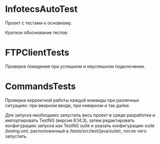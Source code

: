 # InfotecsAutoTest

Проект с тестами к основному.

Краткое обоснование тестов:

# FTPClientTests
Проверка поведения при успешном и неуспешном подключении.

# CommandsTests
Проверка корректной работы каждой команды при различных ситуациях: при вверном вводе, при неверном и так далее.

Для запуска необходимо запустить весь проект в среде разработки и импортировать TestNG (версия 6.14.3), затем редактировать конфигурацию запуска как TestNG suite и указать конфигурацию suite (testng.xml, расположенный в /tests/src/test/java/suite), после чего запустить.
